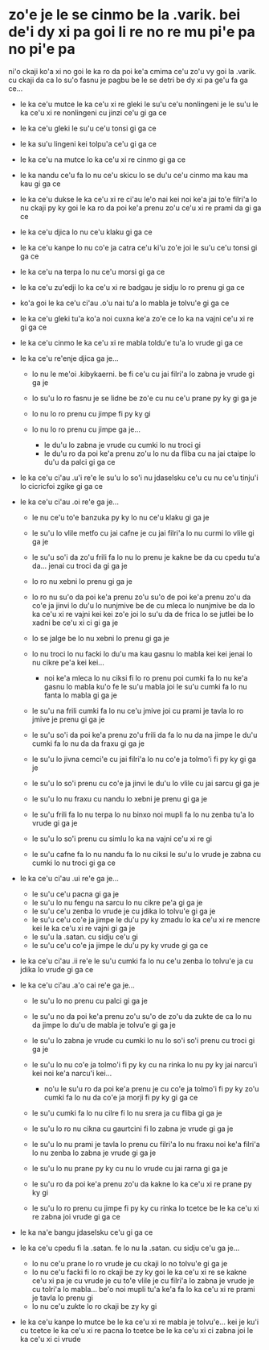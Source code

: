 zo'e je le se cinmo be la .varik. bei de'i dy xi pa goi li re no re mu pi'e pa no pi'e pa
============================================================================

ni'o ckaji ko'a xi no goi le ka ro da poi ke'a cmima ce'u zo'u vy goi la .varik. cu ckaji da ca lo su'o fasnu je pagbu be le se detri be dy xi pa ge'u fa ga ce...

* le ka ce'u mutce le ka ce'u xi re gleki le su'u ce'u nonlingeni je le su'u le ka ce'u xi re nonlingeni cu jinzi ce'u gi ga ce
* le ka ce'u gleki le su'u ce'u tonsi gi ga ce
* le ka su'u lingeni kei tolpu'a ce'u gi ga ce
* le ka ce'u na mutce lo ka ce'u xi re cinmo gi ga ce
* le ka nandu ce'u fa lo nu ce'u skicu lo se du'u ce'u cinmo ma kau ma kau gi ga ce
* le ka ce'u dukse le ka ce'u xi re ci'au le'o nai kei noi ke'a jai to'e filri'a lo nu ckaji py ky goi le ka ro da poi ke'a prenu zo'u ce'u xi re prami da gi ga ce
* le ka ce'u djica lo nu ce'u klaku gi ga ce
* le ka ce'u kanpe lo nu co'e ja catra ce'u ki'u zo'e joi le su'u ce'u tonsi gi ga ce
* le ka ce'u na terpa lo nu ce'u morsi gi ga ce
* le ka ce'u zu'edji lo ka ce'u xi re badgau je sidju lo ro prenu gi ga ce
* ko'a goi le ka ce'u ci'au .o'u nai tu'a lo mabla je tolvu'e gi ga ce
* le ka ce'u gleki tu'a ko'a noi cuxna ke'a zo'e ce lo ka na vajni ce'u xi re gi ga ce
* le ka ce'u cinmo le ka ce'u xi re mabla toldu'e tu'a lo vrude gi ga ce
* le ka ce'u re'enje djica ga je...

  * lo nu le me'oi .kibykaerni. be fi ce'u cu jai filri'a lo zabna je vrude gi ga je
  * lo su'u lo ro fasnu je se lidne be zo'e cu nu ce'u prane py ky gi ga je
  * lo nu lo ro prenu cu jimpe fi py ky gi
  * lo nu lo ro prenu cu jimpe ga je...

    * le du'u lo zabna je vrude cu cumki lo nu troci gi
    * le du'u ro da poi ke'a prenu zo'u lo nu da fliba cu na jai ctaipe lo du'u da palci gi ga ce

* le ka ce'u ci'au .u'i re'e le su'u lo so'i nu jdaselsku ce'u cu nu ce'u tinju'i lo cicricfoi zgike gi ga ce
* le ka ce'u ci'au .oi re'e ga je...

  * le nu ce'u to'e banzuka py ky lo nu ce'u klaku gi ga je
  * le su'u lo vlile metfo cu jai cafne je cu jai filri'a lo nu curmi lo vlile gi ga je
  * le su'u so'i da zo'u frili fa lo nu lo prenu je kakne be da cu cpedu tu'a da... jenai cu troci da gi ga je
  * lo ro nu xebni lo prenu gi ga je
  * lo ro nu su'o da poi ke'a prenu zo'u su'o de poi ke'a prenu zo'u da co'e ja jinvi lo du'u lo nunjmive be de cu mleca lo nunjmive be da lo ka ce'u xi re vajni kei kei zo'e joi lo su'u da de frica lo se jutlei be lo xadni be ce'u xi ci gi ga je
  * lo se jalge be lo nu xebni lo prenu gi ga je
  * lo nu troci lo nu facki lo du'u ma kau gasnu lo mabla kei kei jenai lo nu cikre pe'a kei kei...

    * noi ke'a mleca lo nu ciksi fi lo ro prenu poi cumki fa lo nu ke'a gasnu lo mabla ku'o fe le su'u mabla joi le su'u cumki fa lo nu fanta lo mabla gi ga je

  * le su'u na frili cumki fa lo nu ce'u jmive joi cu prami je tavla lo ro jmive je prenu gi ga je
  * le su'u so'i da poi ke'a prenu zo'u frili da fa lo nu da na jimpe le du'u cumki fa lo nu da da fraxu gi ga je
  * le su'u lo jivna cemci'e cu jai filri'a lo nu co'e ja tolmo'i fi py ky gi ga je
  * le su'u lo so'i prenu cu co'e ja jinvi le du'u lo vlile cu jai sarcu gi ga je
  * le su'u lo nu fraxu cu nandu lo xebni je prenu gi ga je
  * le su'u frili fa lo nu terpa lo nu binxo noi mupli fa lo nu zenba tu'a lo vrude gi ga je
  * le su'u lo so'i prenu cu simlu lo ka na vajni ce'u xi re gi
  * le su'u cafne fa lo nu nandu fa lo nu ciksi le su'u lo vrude je zabna cu cumki lo nu troci gi ga ce

* le ka ce'u ci'au .ui re'e ga je...

  * le su'u ce'u pacna gi ga je
  * le su'u lo nu fengu na sarcu lo nu cikre pe'a gi ga je
  * le su'u ce'u zenba lo vrude je cu jdika lo tolvu'e gi ga je
  * le su'u ce'u co'e ja jimpe le du'u py ky zmadu lo ka ce'u xi re mencre kei le ka ce'u xi re vajni gi ga je
  * le su'u la .satan. cu sidju ce'u gi
  * le su'u ce'u co'e ja jimpe le du'u py ky vrude gi ga ce

* le ka ce'u ci'au .ii re'e le su'u cumki fa lo nu ce'u zenba lo tolvu'e ja cu jdika lo vrude gi ga ce
* le ka ce'u ci'au .a'o cai re'e ga je...

  * le su'u lo no prenu cu palci gi ga je
  * le su'u no da poi ke'a prenu zo'u su'o de zo'u da zukte de ca lo nu da jimpe lo du'u de mabla je tolvu'e gi ga je
  * le su'u lo zabna je vrude cu cumki lo nu lo so'i so'i prenu cu troci gi ga je
  * le su'u lo nu co'e ja tolmo'i fi py ky cu na rinka lo nu py ky jai narcu'i kei noi ke'a narcu'i kei...

    * no'u le su'u ro da poi ke'a prenu je cu co'e ja tolmo'i fi py ky zo'u cumki fa lo nu da co'e ja morji fi py ky gi ga ce
  * le su'u cumki fa lo nu cilre fi lo nu srera ja cu fliba gi ga je
  * le su'u lo ro nu cikna cu gaurtcini fi lo zabna je vrude gi ga je
  * le su'u lo nu prami je tavla lo prenu cu filri'a lo nu fraxu noi ke'a filri'a lo nu zenba lo zabna je vrude gi ga je
  * le su'u lo nu prane py ky cu nu lo vrude cu jai rarna gi ga je
  * le su'u ro da poi ke'a prenu zo'u da kakne lo ka ce'u xi re prane py ky gi
  * le su'u lo ro prenu cu jimpe fi py ky cu rinka lo tcetce be le ka ce'u xi re zabna joi vrude gi ga ce

* le ka na'e bangu jdaselsku ce'u gi ga ce
* le ka ce'u cpedu fi la .satan. fe lo nu la .satan. cu sidju ce'u ga je...

  * lo nu ce'u prane lo ro vrude je cu ckaji lo no tolvu'e gi ga je
  * lo nu ce'u facki fi lo ro ckaji be zy ky goi le ka ce'u xi re se kakne ce'u xi pa je cu vrude je cu to'e vlile je cu filri'a lo zabna je vrude je cu tolri'a lo mabla... be'o noi mupli tu'a ke'a fa lo ka ce'u xi re prami je tavla lo prenu gi
  * lo nu ce'u zukte lo ro ckaji be zy ky gi

* le ka ce'u kanpe lo mutce be le ka ce'u xi re mabla je tolvu'e... kei je ku'i cu tcetce le ka ce'u xi re pacna lo tcetce be le ka ce'u xi ci zabna joi le ka ce'u xi ci vrude
